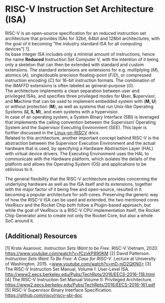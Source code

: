 # RISC-V Instruction Set Architecture (ISA)

RISC-V is an open-source specification for an reduced instruction set architecture that provides ISAs for 32bit, 64bit and 128bit architectures, with the goal of it becoming "the industry standard ISA for all computing devices"[ 1].  
Its base integer ISA includes only a minimal amount of instructions, hence the name **Reduced** Instruction Set Computer V, with the intention of it being only a skeleton that can then be extended with standard and custom extensions. The standard extensions are extensions for e.g. multiplying (*M*), atomics (*A*), single/double precision floating-point (*F/D*), or compressed instruction encoding (*C*) for 16-bit instruction formats.
The combination of the *IMAFFD* extensions is often labeled as general-purpose (*G*).  
The architecture implements a clean separation between user and privileged ISAs, and specifies three privileged modes for **U**ser, **S**upervisor, and **M**achine that can be used to implement embedded system with (**M, U**) or without protection (**M**), as well as systems that run Unix-like Operating Systems (**U, S, M**), and even systems with a hypervisior.  
In case of an operating system, a System Binary Interface (SBI) is leveraged that implements the calling convention between the Supervisor/ Operating System and the Supervisor Executing Environment (SEE).
This layer is further discussed in the [Linux-on-RISCV](../3_Linux-on-RISCV) docs.  
Related to this architecture, another important concept behind RISC-V is the abstraction between the Supervisor Execution Environment and the actual hardware that is used, by specifying a Hardware Abstraction Layer (HAL) with virtual device drivers. The Executing Environment uses the HAL to communicate with the Hardware platform, which isolates the details of the platform and allows the Operating System (OS) and applications to be oblivious to it.

The general flexibility that the RISC-V architecture provides concerning the underlying hardware as well as the ISA itself and its extensions, together with the major factor of it being free and open-source, resulted in it becoming a popular architecture for soft-cores. Preserving the generic way of how the RISC-V ISA can be used and extended, the two mentioned cores VexRiscv and the Rocket Chip both follow a Plugin-based approach, but while the goal of VexRiscv is a RISC-V CPU implementation itself, the Rocket Chip Generator aims to create not only the Rocket Core, but also a whole SoC around it.

## (Additional) Resources

[1] Krste Asanovic. *Instruction Sets Want to be Free*. RISC-V Vietnam, 2020. <https://www.youtube.com/watch?v=fCzvkP890KM>
[2] David Patterson. *Instruction Sets Want To Be Free: A Case for RISC-V*. Lecture at University of Washington, 2015. <www.youtube.com/watch?v=mD-njD2QKN0>
[3] The RISC-V Instruction Set Manual, Volume I: User-Level ISA. <http://www2.eecs.berkeley.edu/Pubs/TechRpts/2016/EECS-2016-118.html>
[4] The RISC-V Instruction Set Manual Volume II: Privileged Architecture. <https://www2.eecs.berkeley.edu/Pubs/TechRpts/2016/EECS-2016-161.pdf>
[5] RISC-V Supervisor Binary Interface Specification. <https://github.com/riscv/riscv-sbi-doc>
